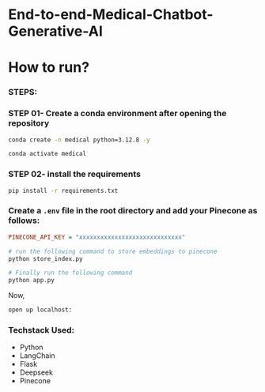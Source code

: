 # End-to-end-Medical-Chatbot-Generative-AI


# How to run?
### STEPS:

### STEP 01- Create a conda environment after opening the repository

```bash
conda create -n medical python=3.12.8 -y
```

```bash
conda activate medical
```


### STEP 02- install the requirements
```bash
pip install -r requirements.txt
```


### Create a `.env` file in the root directory and add your Pinecone  as follows:

```ini
PINECONE_API_KEY = "xxxxxxxxxxxxxxxxxxxxxxxxxxxxx"
```


```bash
# run the following command to store embeddings to pinecone
python store_index.py
```

```bash
# Finally run the following command
python app.py
```

Now,
```bash
open up localhost:
```


### Techstack Used:

- Python
- LangChain
- Flask
- Deepseek
- Pinecone